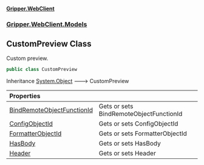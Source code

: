 #### [Gripper.WebClient](index 'index')
### [Gripper.WebClient.Models](Gripper_WebClient_Models 'Gripper.WebClient.Models')
## CustomPreview Class
Custom preview.  
```csharp
public class CustomPreview
```

Inheritance [System.Object](https://docs.microsoft.com/en-us/dotnet/api/System.Object 'System.Object') &#129106; CustomPreview  

| Properties | |
| :--- | :--- |
| [BindRemoteObjectFunctionId](Gripper_WebClient_Models_CustomPreview_BindRemoteObjectFunctionId 'Gripper.WebClient.Models.CustomPreview.BindRemoteObjectFunctionId') | Gets or sets BindRemoteObjectFunctionId<br/> |
| [ConfigObjectId](Gripper_WebClient_Models_CustomPreview_ConfigObjectId 'Gripper.WebClient.Models.CustomPreview.ConfigObjectId') | Gets or sets ConfigObjectId<br/> |
| [FormatterObjectId](Gripper_WebClient_Models_CustomPreview_FormatterObjectId 'Gripper.WebClient.Models.CustomPreview.FormatterObjectId') | Gets or sets FormatterObjectId<br/> |
| [HasBody](Gripper_WebClient_Models_CustomPreview_HasBody 'Gripper.WebClient.Models.CustomPreview.HasBody') | Gets or sets HasBody<br/> |
| [Header](Gripper_WebClient_Models_CustomPreview_Header 'Gripper.WebClient.Models.CustomPreview.Header') | Gets or sets Header<br/> |
